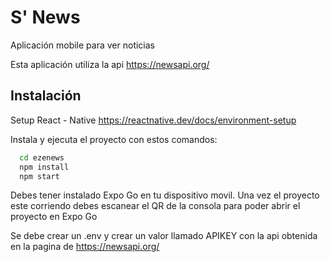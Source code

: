 # S' News

Aplicación mobile para ver noticias

Esta aplicación utiliza la api https://newsapi.org/
## Instalación

Setup React - Native
https://reactnative.dev/docs/environment-setup

Instala y ejecuta el proyecto con estos comandos: 

```bash
  cd ezenews
  npm install
  npm start
```

Debes tener instalado Expo Go en tu dispositivo movil. Una vez el proyecto este corriendo debes escanear el QR de la consola para poder abrir el proyecto en Expo Go

Se debe crear un .env y crear un valor llamado APIKEY con la api obtenida en la pagina de https://newsapi.org/


    